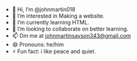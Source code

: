 - 👋 Hi, I’m @johnmartin018
- 👀 I’m interested in Making a website.
- 🌱 I’m currently learning HTML.
- 💞️ I’m looking to collaborate on better learning.
- 📫 Dm me at johnmartinsayson343@gmail.com
- 😄 Pronouns: he/him
- ⚡ Fun fact: i like peace and quiet.

<!---
johnmartin018/johnmartin018 is a ✨ special ✨ repository because its `README.md` (this file) appears on your GitHub profile.
You can click the Preview link to take a look at your changes.
--->
